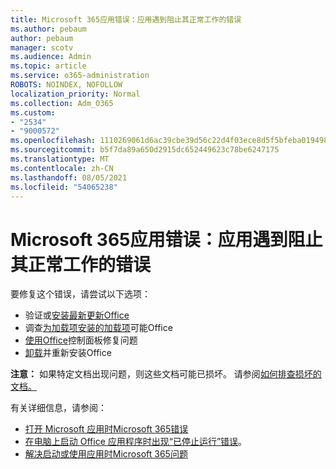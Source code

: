 ```yaml
---
title: Microsoft 365应用错误：应用遇到阻止其正常工作的错误
ms.author: pebaum
author: pebaum
manager: scotv
ms.audience: Admin
ms.topic: article
ms.service: o365-administration
ROBOTS: NOINDEX, NOFOLLOW
localization_priority: Normal
ms.collection: Adm_O365
ms.custom:
- "2534"
- "9000572"
ms.openlocfilehash: 1110269061d6ac39cbe39d56c22d4f03ece8d5f5bfeba01949899bccc724bf45
ms.sourcegitcommit: b5f7da89a650d2915dc652449623c78be6247175
ms.translationtype: MT
ms.contentlocale: zh-CN
ms.lasthandoff: 08/05/2021
ms.locfileid: "54065238"
---
```

# <a name="microsoft-365-apps-error-app-has-run-into-an-error-that-is-preventing-it-from-working-correctly"></a>Microsoft 365应用错误：应用遇到阻止其正常工作的错误

要修复这个错误，请尝试以下选项：

- 验证或[安装最新更新Office](https://support.office.com/article/update-office-and-your-computer-with-microsoft-update-2ab296f3-7f03-43a2-8e50-46de917611c5)
- 调查[为加载项安装的加载项](https://support.office.com/article/powerpoint-isn-t-responding-hangs-or-freezes-652ede6e-e3d2-449a-a07f-8c800dfb948d?ocmsassetID=HA104114659&CorrelationId=98329f6f-f51f-4f44-a876-4142c3583312#bkmk_addins)可能Office
- [使用Office](https://support.office.com/article/repair-an-office-application-7821d4b6-7c1d-4205-aa0e-a6b40c5bb88b)控制面板修复问题
- [卸载](https://support.office.com/article/uninstall-office-from-a-pc-9dd49b83-264a-477a-8fcc-2fdf5dbf61d8)并重新安装Office

**注意：** 如果特定文档出现问题，则这些文档可能已损坏。 请参阅[如何排查损坏的文档。](https://docs.microsoft.com/office/troubleshoot/word/damaged-documents-in-word)

有关详细信息，请参阅： 

- [打开 Microsoft 应用时Microsoft 365错误](https://support.office.com/article/error-when-opening-microsoft-office-apps-b84b6a63-4b8c-46ec-ae9a-ad91d6160d72)
- [在电脑上启动 Office 应用程序时出现“已停止运行”错误](https://support.office.com/article/i-get-a-stopped-working-error-when-i-start-office-applications-on-my-pc-52bd7985-4e99-4a35-84c8-2d9b8301a2fa)。
- [解决启动或使用应用时Microsoft 365问题](https://docs.microsoft.com/office/troubleshoot/word/issues-when-start-or-use-word)